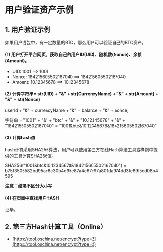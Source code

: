 # 用户验证资产示例

## 1. 用户验证示例

如果用户钱包中，有一定数量的BTC，那么用户可以验证自己的BTC资产。

#### (1) 用户打开平台网页，获取自己的用户ID(UID)、随机数(Nonce)、余额(Amount)。

- UID: 1001 ==> 1001
- Nonce: 184215605502167040 ==> 184215605502167040
- Amount: 10.12345678 ==> 10.12345678


#### (2) 计算字符串= str(UID) + "&" + str(CurrencyName)  + "&" + str(Amount)  + "&" + str(Nonce) 

userId + "&" + currencyName + "&" + balance + "&" + nonce;

字符串 = "1001" + "&" + "btc" + "&" + "10.12345678" + "&" + "184215605502167040"
       = "1001&btc&10.12345678&184215605502167040"

#### (3) 计算hash值

hash计算采用SHA256算法，用户可以使用第三方在线Hash算法工具或样例中提供的工具计算SHA256值。

SHA256("1001&btc&10.12345678&184215605502167040") = b75f3506582bd95ac6c30b4d95e87a4c67e97a801da974dd3fe89f5cd08b4595


**注意：结果不区分大小写**

#### (4) 在页面中查找用户HASH

证毕。

## 2. 第三方Hash计算工具（Online） 

- [https://tool.oschina.net/encrypt?type=2](https://tool.oschina.net/encrypt?type=2)

